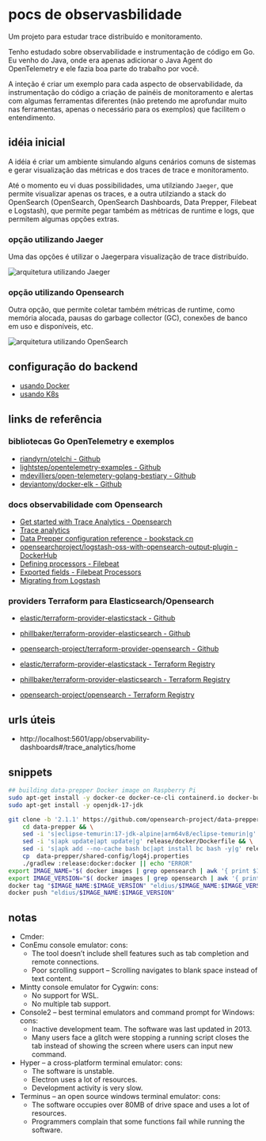 # pocs de observasbilidade #

Um projeto para estudar trace distribuído e monitoramento.

Tenho estudado sobre observabilidade e instrumentação de
código em Go. Eu venho do Java, onde era apenas adicionar 
o Java Agent do OpenTelemetry e ele fazia boa parte do trabalho
por você.

A inteção é criar um exemplo para cada aspecto de observabilidade,
da instrumentação do código a criação de painéis de monitoramento
e alertas com algumas ferramentas diferentes (não pretendo me
aprofundar muito nas ferramentas, apenas o necessário para os
exemplos) que facilitem o entendimento.


## idéia inicial ##

A idéia é criar um ambiente simulando alguns cenários comuns
de  sistemas e gerar visualização das métricas e dos traces
de trace e monitoramento.

Até o momento eu vi duas possibilidades, uma utilziando `Jaeger`,
que permite visualizar apenas os traces, e a outra utilziando a
stack do OpenSearch (OpenSearch, OpenSearch Dashboards, Data Prepper, Filebeat e Logstash), que permite pegar também as
métricas de runtime e logs, que permitem algumas opções extras.


### opção utilizando Jaeger ###

Uma das opções é utilizar o Jaegerpara visualização de
trace distribuído.

![arquitetura utilizando Jaeger](./docs/images/observability_poc_diagram.drawio.png)


### opção utilizando Opensearch ###

Outra opção, que permite coletar também métricas de runtime,
como memória alocada, pausas do garbage collector (GC),
conexões de banco em uso e disponíveis, etc.

![arquitetura utilizando OpenSearch](./docs/images/observability_poc_diagram_opensearch.drawio.png)


## configuração do backend ##

- [usando Docker](https://github.com/eldius/golang-observability-docker-env)
- [usando K8s](https://github.com/eldius/golang-observability-k8s-env)


## links de referência ##


### bibliotecas Go OpenTelemetry e exemplos ###

- [riandyrn/otelchi - Github](https://github.com/riandyrn/otelchi/tree/master/examples/basic)
- [lightstep/opentelemetry-examples - Github](https://github.com/lightstep/opentelemetry-examples/blob/main/docker-compose.yml)
- [mdevilliers/open-telemetery-golang-bestiary - Github](https://github.com/mdevilliers/open-telemetery-golang-bestiary/blob/main/apps/x/otlp.go)
- [deviantony/docker-elk - Github](https://github.com/deviantony/docker-elk)


### docs observabilidade com Opensearch ###

- [Get started with Trace Analytics - Opensearch](https://opensearch.org/docs/1.2/observability-plugin/trace/get-started/)
- [Trace analytics](https://opensearch.org/docs/latest/observing-your-data/trace/index/)
- [Data Prepper configuration reference - bookstack.cn](https://www.bookstack.cn/read/opensearch-1.3.x-en/b4e83788f603aa05.md)
- [opensearchproject/logstash-oss-with-opensearch-output-plugin - DockerHub](https://hub.docker.com/r/opensearchproject/logstash-oss-with-opensearch-output-plugin)
- [Defining processors - Filebeat](https://www.elastic.co/guide/en/beats/filebeat/current/defining-processors.html)
- [Exported fields - Filebeat Processors](https://www.elastic.co/guide/en/beats/filebeat/current/exported-fields.html)
- [Migrating from Logstash](https://opensearch.org/docs/latest/data-prepper/migrating-from-logstash-data-prepper/)


### providers Terraform para Elasticsearch/Opensearch ###

- [elastic/terraform-provider-elasticstack - Github](https://github.com/elastic/terraform-provider-elasticstack)
- [phillbaker/terraform-provider-elasticsearch - Github](https://github.com/phillbaker/terraform-provider-elasticsearch)
- [opensearch-project/terraform-provider-opensearch - Github](https://github.com/opensearch-project/terraform-provider-opensearch)

- [elastic/terraform-provider-elasticstack - Terraform Registry](https://registry.terraform.io/providers/elastic/elasticstack/latest)
- [phillbaker/terraform-provider-elasticsearch - Terraform Registry](https://registry.terraform.io/providers/phillbaker/elasticsearch/latest)
- [opensearch-project/opensearch - Terraform Registry](https://registry.terraform.io/providers/opensearch-project/opensearch/latest)


## urls úteis ##

- http://localhost:5601/app/observability-dashboards#/trace_analytics/home


## snippets ##

```bash
## building data-prepper Docker image on Raspberry Pi
sudo apt-get install -y docker-ce docker-ce-cli containerd.io docker-buildx-plugin docker-compose-plugin
sudo apt-get install -y openjdk-17-jdk

git clone -b '2.1.1' https://github.com/opensearch-project/data-prepper.git && \
    cd data-prepper && \
    sed -i 's|eclipse-temurin:17-jdk-alpine|arm64v8/eclipse-temurin|g' release/docker/Dockerfile && \
    sed -i 's|apk update|apt update|g' release/docker/Dockerfile && \
    sed -i 's|apk add --no-cache bash bc|apt install bc bash -y|g' release/docker/Dockerfile && \
    cp  data-prepper/shared-config/log4j.properties 
    ./gradlew :release:docker:docker || echo "ERROR"
export IMAGE_NAME="$( docker images | grep opensearch | awk '{ print $1 }' )"
export IMAGE_VERSION="$( docker images | grep opensearch | awk '{ print $2 }' )"
docker tag "$IMAGE_NAME:$IMAGE_VERSION" "eldius/$IMAGE_NAME:$IMAGE_VERSION"
docker push "eldius/$IMAGE_NAME:$IMAGE_VERSION"
```


## notas ##

- Cmder:
- ConEmu console emulator:
  cons:
    - The tool doesn’t include shell features such as tab completion and remote connections.
    - Poor scrolling support – Scrolling navigates to blank space instead of text content.
- Mintty console emulator for Cygwin:
  cons:
    - No support for WSL.
    - No multiple tab support.
- Console2 – best terminal emulators and command prompt for Windows:
  cons:
    - Inactive development team. The software was last updated in 2013.
    - Many users face a glitch were stopping a running script closes the tab instead of showing the screen where users can input new command.
- Hyper – a cross-platform terminal emulator:
  cons:
    - The software is unstable.
    - Electron uses a lot of resources.
    - Development activity is very slow.
- Terminus – an open source windows terminal emulator:
  cons:
    - The software occupies over 80MB of drive space and uses a lot of resources.
    - Programmers complain that some functions fail while running the software.
